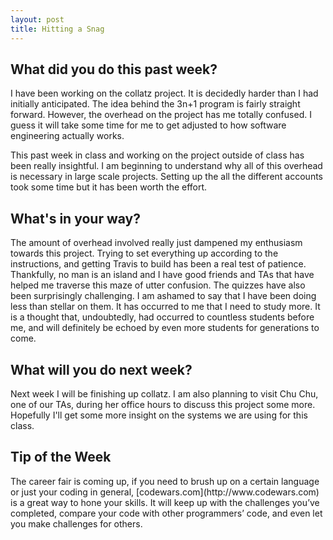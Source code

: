 ```yaml
---
layout: post
title: Hitting a Snag
---
```


<h2>What did you do this past week?</h2>
I have been working on the collatz project. It is decidedly harder than I had initially anticipated. The idea behind the 3n+1 program is fairly straight forward. However, the overhead on the project has me totally confused. I guess it will take some time for me to get adjusted to how software engineering actually works. 

This past week in class and working on the project outside of class has been really insightful. I am beginning to understand why all of this overhead is necessary in large scale projects. Setting up the all the different accounts took some time but it has been worth the effort. 

<h2>What's in your way?</h2>
The amount of overhead involved really just dampened my enthusiasm towards this project. Trying to set everything up according to the instructions, and getting Travis to build has been a real test of patience. Thankfully, no man is an island and I have good friends and TAs that have helped me traverse this maze of utter confusion. The quizzes have also been surprisingly challenging. I am ashamed to say that I have been doing less than stellar on them. It has occurred to me that I need to study more. It is a thought that, undoubtedly, had occurred to countless students before me, and will definitely be echoed by even more students for generations to come.

<h2>What will you do next week?</h2>
Next week I will be finishing up collatz. I am also planning to visit Chu Chu, one of our TAs, during her office hours to discuss this project some more. Hopefully I'll get some more insight on the systems we are using for this class. 

<h2>Tip of the Week</h2>
The career fair is coming up, if you need to brush up on a certain language or just your coding in general, [codewars.com](http://www.codewars.com) is a great way to hone your skills. It will keep up with the challenges you’ve completed, compare your code with other programmers’ code, and even let you make challenges for others. 


